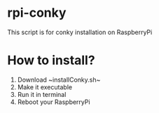 # rpi-conky
 This script is for conky installation on RaspberryPi
 
# How to install?
1. Download ~installConky.sh~
2. Make it executable
3. Run it in terminal
4. Reboot your RaspberryPi

